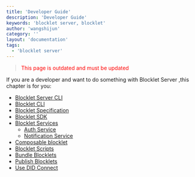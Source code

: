 ```yaml
---
title: 'Developer Guide'
description: 'Developer Guide'
keywords: 'blocklet server, blocklet'
author: 'wangshijun'
category: ''
layout: 'documentation'
tags:
  - 'blocklet server'
---
```


> <p style="color:red">This page is outdated and must be updated</p>

If you are a developer and want to do something with Blocklet Server ,this chapter is for you:

- [Blocklet Server CLI](./abtnode-cli)
- [Blocklet CLI](./blocklet-cli)
- [Blocklet Specification](./blocklet-spec)
- [Blocklet SDK](./blocklet-sdk)
- [Blocklet Services](./blocklet-services)
  - [Auth Service](./auth-service)
  - [Notification Service](./send-notification)
- [Composable blocklet](./composable-blocklet)
- [Blocklet Scripts](./blocklet-scripts)
- [Bundle Blocklets](./bundle-blocklets)
- [Publish Blocklets](./publish-blocklets)
- [Use DID Connect](./did-connect)
